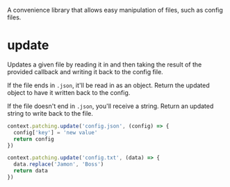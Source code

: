 A convenience library that allows easy manipulation of files, such as config files.

# update

Updates a given file by reading it in and then taking the result of the provided callback and writing it back to the config file.

If the file ends in `.json`, it'll be read in as an object. Return the updated object to have it written back to the config.

If the file doesn't end in `.json`, you'll receive a string. Return an updated string to write back to the file.

```javascript
context.patching.update('config.json', (config) => {
  config['key'] = 'new value'
  return config
})

context.patching.update('config.txt', (data) => {
  data.replace('Jamon', 'Boss')
  return data
})
```




